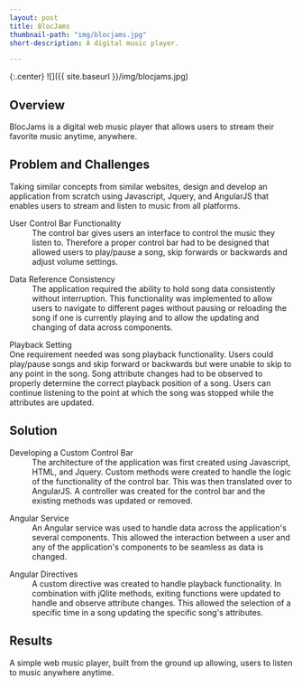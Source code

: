 ```yaml
---
layout: post
title: BlocJams
thumbnail-path: "img/blocjams.jpg"
short-description: A digital music player.

---
```


{:.center}
![]({{ site.baseurl }}/img/blocjams.jpg)

## Overview

BlocJams is a digital web music player that allows users to stream their favorite music anytime, anywhere.  

## Problem and Challenges

Taking similar concepts from similar websites, design and develop an application from scratch using Javascript, Jquery, and AngularJS that enables users to stream and listen to music from all platforms.

<div class="col3">
  <dl class="row col-md-4">
      <dt class="info-col">User Control Bar Functionality</dt>
        <dd>
          The control bar gives users an interface to control the music they listen to. Therefore a proper control bar had to be designed that allowed users to play/pause a song, skip forwards or backwards and adjust volume settings.
        </dd>
  </dl>
  <dl class="row col-md-4">
      <dt class="info-col">Data Reference Consistency</dt>
        <dd>
          The application required the ability to hold song data consistently without interruption. This functionality was implemented to allow users to navigate to different pages without pausing or reloading the song if one is currently playing and to allow the updating and changing of data across components.
        </dd>
  </dl>
  <dl class="row col-md-4">
      <dt class="info-col">Playback Setting</dt
        <dd>
          One requirement needed was song playback functionality. Users could play/pause songs and skip forward or backwards but were unable to skip to any point in the song.   Song attribute changes had to be observed to properly determine the correct playback position of a song.  Users can continue listening to the point at which the song was stopped while the attributes are updated.  
        </dd>
  </dl>
</div>

## Solution

<div class="checkbox col3">
  <dl class="row col-md-3">
      <dt class="info-col">Developing a Custom Control Bar</dt>
        <dd>
          The architecture of the application was first created using Javascript, HTML, and Jquery. Custom methods were created to handle the logic of the functionality of the control bar.  This was then translated over to AngularJS. A controller was created for the control bar and the existing methods was updated or removed.
        </dd>
  </dl>
  <dl class="row col-md-3">
      <dt class="info-col">Angular Service</dt>
        <dd>
          An Angular service was used to handle data across the application's several components. This allowed the interaction between a user and any of the application's components to be seamless as data is changed.
        </dd>
  </dl>
  <dl class="row col-md-3">
      <dt class="info-col">Angular Directives</dt>
        <dd>
          A custom directive was created to handle playback functionality. In combination with jQlite methods, exiting functions were updated to handle and observe attribute changes. This allowed the selection of a specific time in a song updating the specific song's attributes.  
        </dd>
  </dl>
</div>


## Results

A simple web music player, built from the ground up allowing, users to listen to music anywhere anytime.
